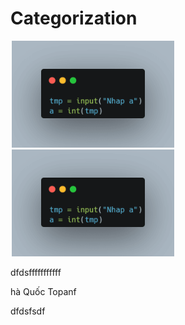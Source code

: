 # Categorization

![Mô tả hình ảnh](Picture3.png) ![Mô tả hình ảnh](Picture3.png)

dfdsfffffffffff

hà Quốc Topanf

dfdsfsdf




